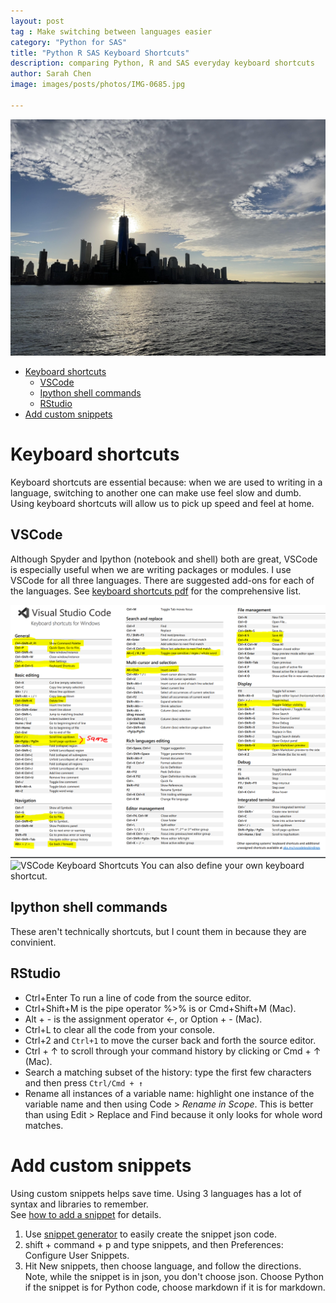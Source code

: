```yaml
---
layout: post
tag : Make switching between languages easier
category: "Python for SAS"
title: "Python R SAS Keyboard Shortcuts"
description: comparing Python, R and SAS everyday keyboard shortcuts
author: Sarah Chen
image: images/posts/photos/IMG-0685.jpg

---
```

![](/images/posts/photos/IMG-0685.jpg)
- [Keyboard shortcuts](#keyboard-shortcuts)
  - [VSCode](#vscode)
  - [Ipython shell commands](#ipython-shell-commands)
  - [RStudio](#rstudio)
- [Add custom snippets](#add-custom-snippets)

# Keyboard shortcuts
Keyboard shortcuts are essential because: when we are used to writing in a language, switching to another one can make use feel slow and dumb. Using keyboard shortcuts will allow us to pick up speed and feel at home. 

## VSCode
Although Spyder and Ipython (notebook and shell) both are great, VSCode is especially useful when we are writing packages or modules.  I use VSCode for all three languages.  There are suggested add-ons for each of the languages. 
See [keyboard shortcuts pdf](https://code.visualstudio.com/shortcuts/keyboard-shortcuts-windows.pdf) for the comprehensive list.  
<!-- if image not shown, check if it is pushed yet, and case must match what's in github https://github.com/PythonRSAS/pythonrsas.github.io/tree/master/images/posts -->
![VSCode Keyboard Shortcuts](/images/posts/vscode_shortcuts.PNG)
![VSCode Keyboard Shortcuts](/images/posts/vscode_shortcuts.JPEG)
You can also define your own keyboard shortcut. 

## Ipython shell commands
These aren't technically shortcuts, but I count them in because they are convinient.

## RStudio 
- <span class="coding">Ctrl+Enter </span>  To run a line of code from the source editor.
- <span class="coding">Ctrl+Shift+M </span> is the pipe operator <span class="coding"> %>%</span> is or <span class="coding">Cmd+Shift+M</span> (Mac).
- <span class="coding">Alt + - </span> is the assignment operator <span class="coding"><-</span>, or Option + - (Mac).
- <span class="coding">Ctrl+L</span> to clear all the code from your console.
- <span class="coding">Ctrl+2 </span> and `Ctrl+1` to move the curser back and forth the source editor.
- <span class="coding">Ctrl + ↑</span>  to scroll through your command history by clicking  or Cmd + ↑ (Mac). 
- Search a matching subset of the history: type the first few characters and then press `Ctrl/Cmd + ↑`
- Rename all instances of a variable name: highlight one instance of the variable name and then using Code > *Rename in Scope*. This is better than using Edit > Replace and Find because it only looks for whole word matches.
  
# Add custom snippets
Using custom snippets helps save time.  Using 3 languages has a lot of syntax and libraries to remember.  
See [how to add a snippet](https://code.visualstudio.com/docs/editor/userdefinedsnippets) for details.

1. Use [snippet generator](https://snippet-generator.app/) to easily create the snippet json code.
2. <span class="coding">shift + command + p</span> and type <span class="coding">snippets</span>, and then  <span class="coding">Preferences: Configure User Snippets</span>. 
3. Hit <span class="coding">New snippets</span>, then choose language, and follow the directions.  Note, while the snippet is in json, you don't choose json.  Choose Python if the snippet is for Python code, choose markdown if it is for markdown. 
